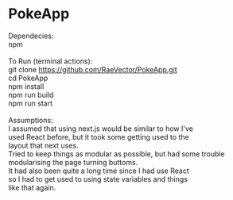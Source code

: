 
# PokeApp

Dependecies: \
npm \
\
To Run (terminal actions): \
git clone https://github.com/RaeVector/PokeApp.git \
cd PokeApp \
npm install \
npm run build \
npm run start \
\
Assumptions: \
I assumed that using next.js would be similar to how I've \
used React before, but it took some getting used to the \
layout that next uses. \
Tried to keep things as modular as possible, but had some trouble \
modularising the page turning buttoms. \
It had also been quite a long time since I had use React \
so I had to get used to using state variables and things \
like that again. 

